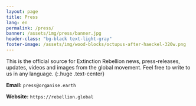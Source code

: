 ```yaml
---
layout: page
title: Press 
lang: en
permalink: /press/
banner: /assets/img/press/banner.jpg
header-class: "bg-black text-light-gray"
footer-image: /assets/img/wood-blocks/octupus-after-haeckel-320w.png
---
```


This is the official source for Extinction Rebellion news, press-releases,
updates, videos and images from the global movement. 
Feel free to write to us in any language.
{:.huge .text-center}

**Email:** `press@organise.earth`

**Website:** `https://rebellion.global`
